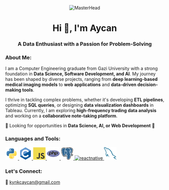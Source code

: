 <p align="center">
  <img src="https://draftss.com/wp-content/uploads/2022/12/1-2048x1152.png" alt="MasterHead" height="250">
</p>

<h1 align="center">Hi 👋, I'm Aycan</h1>
<h3 align="center">A Data Enthusiast with a Passion for Problem-Solving</h3>

<h3 align="left">About Me:</h3>
<p align="left">
I am a Computer Engineering graduate from Gazi University with a strong foundation in <b>Data Science, Software Development, and AI</b>. My journey has been shaped by diverse projects, ranging from <b>deep learning-based medical imaging models</b> to <b>web applications</b> and <b>data-driven decision-making tools</b>. 

I thrive in tackling complex problems, whether it's developing <b>ETL pipelines</b>, optimizing <b>SQL queries</b>, or designing <b>data visualization dashboards</b> in Tableau. Currently, I am exploring <b>high-frequency trading data analysis</b> and working on a <b>collaborative note-taking platform</b>. 

📌 Looking for opportunities in **Data Science, AI, or Web Development** 🚀  
</p>

<h3 align="left">Languages and Tools:</h3>
<p align="left">
  <a href="https://www.python.org" target="_blank" rel="noreferrer">
    <img src="https://raw.githubusercontent.com/devicons/devicon/master/icons/python/python-original.svg" alt="python" width="40" height="40"/>
  </a>
  <a href="https://www.w3schools.com/cs/" target="_blank" rel="noreferrer">
    <img src="https://raw.githubusercontent.com/devicons/devicon/master/icons/c/c-original.svg" alt="c" width="40" height="40"/>
  </a>
  <a href="https://developer.mozilla.org/en-US/docs/Web/JavaScript" target="_blank" rel="noreferrer">
    <img src="https://raw.githubusercontent.com/devicons/devicon/master/icons/javascript/javascript-original.svg" alt="javascript" width="40" height="40"/>
  </a>
  <a href="https://www.php.net" target="_blank" rel="noreferrer">
    <img src="https://raw.githubusercontent.com/devicons/devicon/master/icons/php/php-original.svg" alt="php" width="40" height="40"/>
  </a>
  <a href="https://www.postgresql.org/" target="_blank" rel="noreferrer">
    <img src="https://raw.githubusercontent.com/devicons/devicon/master/icons/postgresql/postgresql-original.svg" alt="PostgreSQL" width="40" height="40"/>
  </a>
  <a href="https://reactnative.dev/" target="_blank" rel="noreferrer">
    <img src="https://reactnative.dev/img/header_logo.svg" alt="reactnative" width="40" height="40"/>
  </a>
  <a href="https://www.mysql.com/" target="_blank" rel="noreferrer">
    <img src="https://raw.githubusercontent.com/devicons/devicon/master/icons/mysql/mysql-original.svg" alt="mysql" width="40" height="40"/>
  </a>
</p>

<h3 align="left">Let's Connect:</h3>
<p align="left">
  📧 <a href="mailto:kynkcaycan@gmail.com">kynkcaycan@gmail.com</a>
</p>
